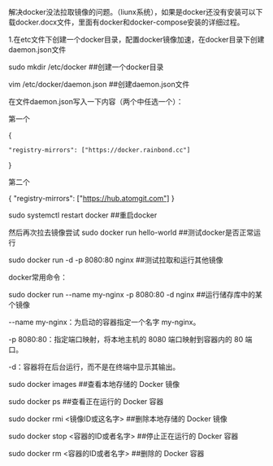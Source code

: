 解决docker没法拉取镜像的问题。（liunx系统），如果是docker还没有安装可以下载docker.docx文件，里面有docker和docker-compose安装的详细过程。


1.在etc文件下创建一个docker目录，配置docker镜像加速，在docker目录下创建daemon.json文件

sudo mkdir /etc/docker           ##创建一个docker目录

vim /etc/docker/daemon.json      ##创建daemon.json文件

在文件daemon.json写入一下内容（两个中任选一个）：

第一个

{

    "registry-mirrors": ["https://docker.rainbond.cc"]
}

第二个

{
        "registry-mirrors": ["https://hub.atomgit.com"]
}

sudo systemctl restart docker   ##重启docker

然后再次拉去镜像尝试
sudo docker run hello-world   ##测试docker是否正常运行

sudo docker run -d -p 8080:80 nginx ##测试拉取和运行其他镜像

docker常用命令：

sudo docker run --name my-nginx -p 8080:80 -d nginx      ##运行储存库中的某个镜像

--name my-nginx：为启动的容器指定一个名字 my-nginx。

-p 8080:80：指定端口映射，将本地主机的 8080 端口映射到容器内的 80 端口。

-d：容器将在后台运行，而不是在终端中显示其输出。

sudo docker images                           ##查看本地存储的 Docker 镜像

sudo docker ps                               ##查看正在运行的 Docker 容器

sudo docker rmi <镜像ID或这名字>              ##删除本地存储的 Docker 镜像

sudo docker stop <容器的ID或者名字>           ##停止正在运行的 Docker 容器

sudo docker rm <容器的ID或者名字>             ##删除的 Docker 容器



